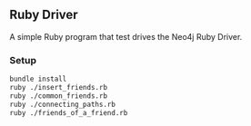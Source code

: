 ## Ruby Driver

A simple Ruby program that test drives the Neo4j Ruby Driver.

### Setup

```bash
bundle install
ruby ./insert_friends.rb
ruby ./common_friends.rb
ruby ./connecting_paths.rb
ruby ./friends_of_a_friend.rb
```